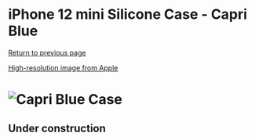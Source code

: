 # iPhone 12 mini Silicone Case - Capri Blue

[Return to previous page](/iphone_12)

[High-resolution image from Apple](https://store.storeimages.cdn-apple.com/8756/as-images.apple.com/is//MJYU3?wid=4500&hei=4500&fmt=png)

# ![Capri Blue Case](/everyphone/MJYU3.png)

## Under construction
